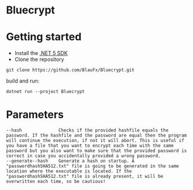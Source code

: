 # Bluecrypt

# Getting started
- Install the [.NET 5 SDK](https://dotnet.microsoft.com/download/dotnet/5.0)
- Clone the repository
```
git clone https://github.com/BlauFx/Bluecrypt.git
```

build and run:
```
dotnet run --project Bluecrypt
```
# Parameters

```
--hash              Checks if the provided hashfile equals the password. If the hashfile and the password are equal then the program will continue the execution, if not it will abort. This is useful if you have a file that you want to encrypt each time with the same password but you also want to make sure that the provided password is correct in case you accidentally provided a wrong password.  
--generate--hash    Generate a hash on startup. A "passwordhashSHA512.txt" file is going to be generated in the same location where the executable is located. If the "passwordhashSHA512.txt" file is already present, it will be overwritten each time, so be cautious!
```
